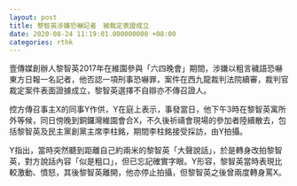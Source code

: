 ```yaml
---
layout: post
title: 黎智英涉嫌恐嚇記者　被裁定表證成立
date: 2020-08-24 11:19:01.000000000 +08:00
categories: rthk
---
```


壹傳媒創辦人黎智英2017年在維園參與「六四晚會」期間，涉嫌以粗言穢語恐嚇東方日報一名記者，他否認一項刑事恐嚇罪，案件在西九龍裁判法院續審，裁判官裁定案件表面證據成立，黎智英選擇不自辯亦不傳召證人。

控方傳召事主X的同事Y作供，Y在庭上表示，事發當日，他下午3時在黎智英寓所外等候，同日傍晚到銅鑼灣維園會合X，不久後祈禱會現場的參加者陸續散去，包括黎智英及民主黨創黨主席李柱銘，期間李柱銘接受採訪，由Y拍攝。

Y指出，當時突然聽到距離自己約兩米的黎智英「大聲說話」，於是轉身改拍黎智英，對方說話內容「似是粗口」，但已忘記確實字眼。Y形容，黎智英當時表現比較激動、憤怒，其後黎智英離開，他亦停止拍攝，但黎智英之後曾兩度轉身罵X。
